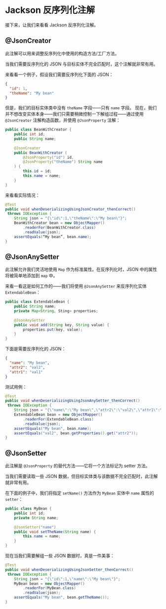 # Jackson 反序列化注解

接下来，让我们来看看 Jackson 反序列化注解。

## @JsonCreator

此注解可以用来调整反序列化中使用的构造方法/工厂方法。

当我们需要反序列化的 JSON 与目标实体不完全匹配时，这个注解就非常有用。

来看看一个例子，假设我们需要反序列化下面的 JSON：

```json
{
  "id": 1,
  "theName": "My bean"
}
```

但是，我们的目标实体类中没有 `theName` 字段——只有 `name` 字段。
现在，我们并不想改变实体本身——我们只需要稍微控制一下解组过程——通过使用 `@JsonCreator` 注解构造函数，并使用 `@JsonProperty` 注解：

```java
public class BeanWithCreator {
    public int id;
    public String name;
    
    @JsonCreator
    public BeanWithCreator (
        @JsonProperty("id") id,
        @JsonProperty("theName") String name
    ) {
        this.id = id;
        this.name = name;
    }
}
```

来看看实际情况：

```java
@Test
public void whenDeserializingUsingJsonCreator_thenCorrect()
 throws IOException {
    String json = "{\"id\":1,\"theName\":\"My bean\"}";
    BeanWithCreator bean = new ObjectMapper()
        .readerFor(BeanWithCreator.class)
        .readValue(json);
    assertEquals(“My bean”, bean.name);
}
```

## @JsonAnySetter

此注解允许我们灵活地使用 `Map` 作为标准属性。在反序列化时，JSON 中的属性将被简单地添加到 `map` 中。

来看一看这是如何工作的——我们将使用 `@JsonAnySetter` 来反序列化实体 `ExtendableBean`：

```java
public class ExtendableBean {
    public String name;
    private Map<String, Sting> properties;
    
    @JsonAnySetter
    public void add(String key, String value) {
        properties.put(key, value);
    }
}
```

下面是需要反序列化的 JSON：

```json
{
  "name": "My bean",
  "attr2": "val2",
  "attr1": "val1"
}
```

测试用例：

```java
@Test
public void whenDeserializingUsingJsonAnySetter_thenCorrect()
 throws IOException {
    String json = "{\"name\":\"My bean\",\"attr2\":\"val2\",\"attr1\":\"val1\"}";
    ExtendableBean bean = new ObjectMapper()
        .readerFor(ExtendableBean.class)
        .readValue(json);
    assertEquals("My bean", bean.name);
    assertEquals("val2", bean.getProperties().get("attr2"));
}
```

## @JsonSetter

此注解是 `@JsonProperty` 的替代方法——它将一个方法标记为 setter 方法。

当我们需要读取一些 JSON 数据，但目标实体类与该数据不完全匹配时，此注解就非常有用。

在下面的例子中，我们将指定 `setName()` 方法作为 `MyBean` 实体中 `name` 属性的 `setter`：

```java
public class MyBean {
    public int id;
    private String name;
    
    @JsonSetter("name")
    public void setTheName(String name) {
        this.name = name;
    }
}
```

现在当我们需要解组一些 JSON 数据时，真是一件美事：

```java
@Test
public void whenDeserializingUsingJsonSetter_thenCorrect()
 throws IOException {
    String json = "{\"id\":1,\"name\":\"My bean\"}";
    MyBean bean = new ObjectMapper()
        .readerFor(MyBean.class)
        .readValue(json);
    assertEquals("My bean", bean.getTheName());
}
```
